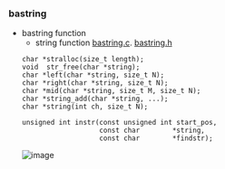 ### bastring
* bastring function
    * string function [bastring.c](). [bastring.h]()
    ```
    char *stralloc(size_t length);
    void  str_free(char *string);
    char *left(char *string, size_t N);
    char *right(char *string, size_t N);
    char *mid(char *string, size_t M, size_t N);
    char *string_add(char *string, ...);
    char *string(int ch, size_t N);
   
    unsigned int instr(const unsigned int start_pos,
                       const char        *string,
                       const char        *findstr);
    ```
    ![image](https://github.com/user-attachments/assets/1ef5f6fd-d9bd-4fae-9fba-568a86e69209)

